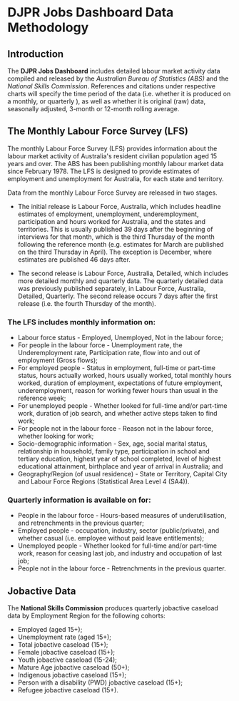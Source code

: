 
# DJPR Jobs Dashboard Data Methodology

## Introduction

The **DJPR Jobs Dashboard** includes detailed labour market activity data compiled and released by the *Australian Bureau of Statistics (ABS)* and the *National Skills Commission*. References and citations under respective charts will specify the time period of the data (i.e. whether it is produced on a monthly, or quarterly ), as well as whether it is original (raw) data, seasonally adjusted, 3-month or 12-month rolling average.

## The Monthly Labour Force Survey (LFS)

The monthly Labour Force Survey (LFS) provides information about the labour market activity of Australia's resident civilian population aged 15 years and over. The ABS has been publishing monthly labour market data since February 1978. The LFS is designed to provide estimates of employment and unemployment for Australia, for each state and territory. 

Data from the monthly Labour Force Survey are released in two stages.

- The initial release is Labour Force, Australia, which includes headline estimates of employment, unemployment, underemployment, participation and hours worked for Australia, and the states and territories. This is usually published 39 days after the beginning of interviews for that month, which is the third Thursday of the month following the reference month (e.g. estimates for March are published on the third Thursday in April). The exception is December, where estimates are published 46 days after.

- The second release is Labour Force, Australia, Detailed, which includes more detailed monthly and quarterly data. The quarterly detailed data was previously published separately, in Labour Force, Australia, Detailed, Quarterly. The second release occurs 7 days after the first release (i.e. the fourth Thursday of the month).

### The LFS includes monthly information on:

- Labour force status - Employed, Unemployed, Not in the labour force;
- For people in the labour force - Unemployment rate, the Underemployment rate, Participation rate, flow into and out of employment (Gross flows);
- For employed people - Status in employment, full-time or part-time status, hours actually worked, hours usually worked, total monthly hours worked, duration of employment, expectations of future employment, underemployment, reason for working fewer hours than usual in the reference week;
- For unemployed people - Whether looked for full-time and/or part-time work, duration of job search, and whether active steps taken to find work;
- For people not in the labour force - Reason not in the labour force, whether looking for work;
- Socio-demographic information - Sex, age, social marital status, relationship in household, family type, participation in school and tertiary education, highest year of school completed, level of highest educational attainment, birthplace and year of arrival in Australia; and
- Geography/Region (of usual residence) - State or Territory, Capital City and Labour Force Regions (Statistical Area Level 4 (SA4)).

### Quarterly information is available on for:

- People in the labour force - Hours-based measures of underutilisation, and retrenchments in the previous quarter;
- Employed people - occupation, industry, sector (public/private), and whether casual (i.e. employee without paid leave entitlements);
- Unemployed people - Whether looked for full-time and/or part-time work, reason for ceasing last job, and industry and occupation of last job;
- People not in the labour force - Retrenchments in the previous quarter.

## Jobactive Data

The **National Skills Commission** produces quarterly jobactive caseload data by Employment Region for the following cohorts:

- Employed (aged 15+);
- Unemployment rate (aged 15+);
- Total jobactive caseload (15+);
- Female jobactive caseload (15+);
- Youth jobactive caseload (15-24);
- Mature Age jobactive caseload (50+);
- Indigenous jobactive caseload (15+);
- Person with a disability (PWD) jobactive caseload (15+);
- Refugee jobactive caseload (15+).
